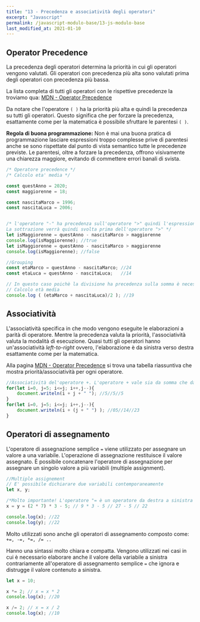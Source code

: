 ```yaml
---
title: "13 - Precedenza e associatività degli operatori"
excerpt: "Javascript"
permalink: /javascript-modulo-base/13-js-modulo-base
last_modified_at: 2021-01-10
---
```


## Operator Precedence

La precedenza degli operatori determina la priorità in cui gli operatori vengono valutati. Gli operatori con precedenza più alta sono valutati prima degli operatori con precedenza più bassa.

La lista completa di tutti gli operatori con le rispettive precedenze la troviamo qua: 
[MDN - Operator Precedence](https://developer.mozilla.org/en-US/docs/Web/JavaScript/Reference/Operators/Operator_Precedence)

Da notare che l'operatore `( )` ha la priorità più alta e quindi la precedenza su tutti gli operatori. Questo significa che per forzare la precedenza, esattamente come per la matematica è possibile sfruttare le parentesi `( )`.

**Regola di buona programmazione:** Non è mai una buona pratica di programmazione lasciare espressioni troppo complesse prive di parentesi anche se sono rispettate dal punto di vista semantico tutte le precedenze previste. Le parentesi, oltre a forzare la precedenza, offrono visivamente una chiarezza maggiore, evitando di commettere errori banali di svista.

```js
/* Operatore precedence */
/* Calcolo eta' media */

const questAnno = 2020;
const maggiorenne = 18;

const nascitaMarco = 1996;
const nascitaLuca = 2006;


/* l'operatore "-" ha precedenza sull'operatore ">" quindi l'espressione è svolta correttamente da sinistra verso destra
La sottrazione verrà quindi svolta prima dell'operatore ">" */
let isMaggiorenne = questAnno - nascitaMarco > maggiorenne
console.log(isMaggiorenne); //true
let isMaggiorenne = questAnno - nascitaMarco > maggiorenne
console.log(isMaggiorenne); //false

//Grouping
const etaMarco = questAnno - nascitaMarco; //24
const etaLuca = questAnno - nascitaLuca;   //14

// In questo caso poichè la divisione ha precedenza sulla somma è necessario forzare la priorità inserendo le parentesi
// Calcolo età media
console.log ( (etaMarco + nascitaLuca)/2 ); //19
```

## Associatività

L'associatività specifica in che modo vengono eseguite le elaborazioni a parità di operatore.
Mentre la precedenza valuta la priorità, l'associatività valuta la modalità di esecuzione. Quasi tutti gli operatori hanno un'associatività *left-to-right* ovvero, l'elaborazione è da sinistra verso destra esattamente come per la matematica. 

Alla pagina [MDN - Operator Precedence](https://developer.mozilla.org/en-US/docs/Web/JavaScript/Reference/Operators/Operator_Precedence) si trova una tabella riassuntiva che mostra priorità/associatività per ogni operatore.


```js
//Associatività del'operatore +. L'operatore + vale sia da somma che da concatenazione stringa
for(let i=0, j=5; i<=j; i++,j--){
    document.writeln(i + j + " "); //5//5//5
}
for(let i=0, j=5; i<=j; i++,j--){
    document.writeln(i + (j + " ") ); //05//14//23
}
```

## Operatori di assegnamento

L'operatore di assegnazione semplice `=` viene utilizzato per assegnare un valore a una variabile. L'operazione di assegnazione restituisce il valore assegnato. È possibile concatenare l'operatore di assegnazione per assegnare un singolo valore a più variabili (multiple assignment).

```js
//Multiple assignement
// E' possibile dichiarare due variabili contemporaneamente
let x, y;

/*Molto importante! L'operatore "= è un operatore da destra a sinistra  */
x = y = (2 * 7) * 3 - 5; // 9 * 3 - 5 // 27 - 5 // 22

console.log(x); //22
console.log(y); //22
```

Molto utilizzati sono anche gli operatori di assegnamento composto come: `+=, -=, *=, /= ..` <br>

Hanno una sintassi molto chiara e compatta. Vengono utilizzati nei casi in cui è necessario elaborare anche il valore della variabile a sinistra contrariamente all'operatore di assegnamento semplice `=` che ignora e distrugge il valore contenuto a sinistra.

```js
let x = 10;

x *= 2; // x = x * 2
console.log(x); //20

x /= 2; // x = x / 2
console.log(x); //10
```


 

  
